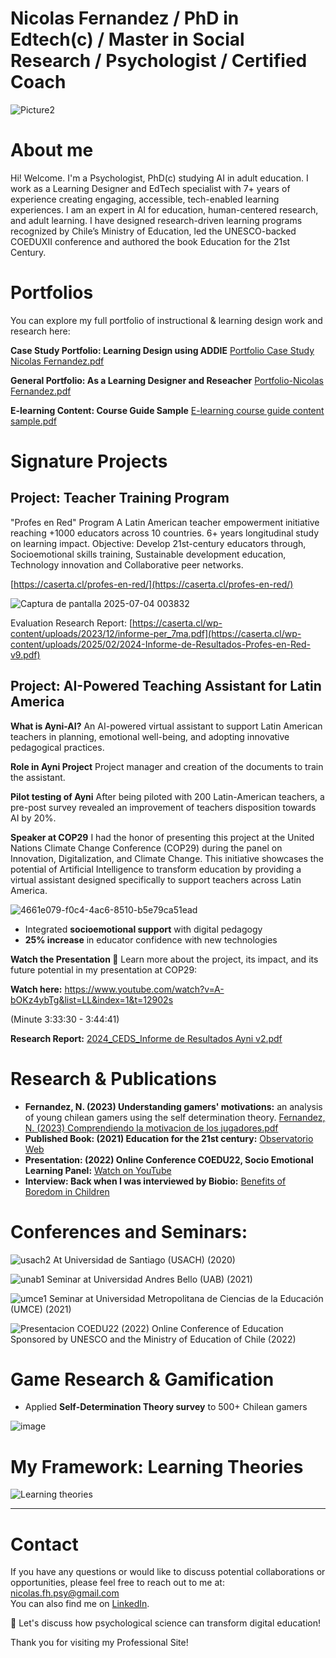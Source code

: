# Nicolas Fernandez / PhD in Edtech(c) / Master in Social Research / Psychologist / Certified Coach
![Picture2](https://github.com/user-attachments/assets/a0371093-0247-46b5-bddf-73b2b6e30335)
# About me
Hi! Welcome. I'm a Psychologist, PhD(c) studying AI in adult education. I work as a Learning Designer and EdTech specialist with 7+ years of experience creating engaging, accessible, tech-enabled learning experiences. I am an expert in AI for education, human-centered research, and adult learning. I have designed research-driven learning programs recognized by Chile’s Ministry of Education, led the UNESCO-backed COEDUXII conference and authored the book Education for the 21st Century.

# Portfolios

You can explore my full portfolio of instructional & learning design work and research here:

**Case Study Portfolio: Learning Design using ADDIE**
[Portfolio Case Study Nicolas Fernandez.pdf](https://github.com/user-attachments/files/21045209/Portfolio.Case.Study.Nicolas.Fernandez.pdf)

**General Portfolio: As a Learning Designer and Reseacher**
[Portfolio-Nicolas Fernandez.pdf](https://github.com/user-attachments/files/19866185/Portfolio-Nicolas.Fernandez.pdf)

**E-learning Content: Course Guide Sample**
[E-learning course guide content sample.pdf](https://github.com/user-attachments/files/21045751/E-learning.course.guide.content.sample.pdf)


# Signature Projects  

## **Project: Teacher Training Program**  
"Profes en Red" Program
A Latin American teacher empowerment initiative reaching +1000 educators across 10 countries. 6+ years longitudinal study on learning impact. Objective: Develop 21st-century educators through, Socioemotional skills training, Sustainable development education, Technology innovation and Collaborative peer networks.

[https://caserta.cl/profes-en-red/](https://caserta.cl/profes-en-red/)


![Captura de pantalla 2025-07-04 003832](https://github.com/user-attachments/assets/b2901eb1-f654-49b5-96c5-8178c0c105aa)

  
Evaluation Research Report:
[https://caserta.cl/wp-content/uploads/2023/12/informe-per_7ma.pdf](https://caserta.cl/wp-content/uploads/2025/02/2024-Informe-de-Resultados-Profes-en-Red-v9.pdf)

## Project: AI-Powered Teaching Assistant for Latin America

**What is Ayni-AI?**
An AI-powered virtual assistant to support Latin American teachers in planning, emotional well-being, and adopting innovative pedagogical practices. 

**Role in Ayni Project**
Project manager and creation of the documents to train the assistant.

**Pilot testing of Ayni**
After being piloted with 200 Latin-American teachers, a pre-post survey revealed an improvement of teachers disposition towards AI by 20%.

**Speaker at COP29**
I had the honor of presenting this project at the United Nations Climate Change Conference (COP29) during the panel on Innovation, Digitalization, and Climate Change. This initiative showcases the potential of Artificial Intelligence to transform education by providing a virtual assistant designed specifically to support teachers across Latin America.

![4661e079-f0c4-4ac6-8510-b5e79ca51ead](https://github.com/user-attachments/assets/aaf6534a-21be-4b97-8bc0-0239c16583eb)

- Integrated **socioemotional support** with digital pedagogy  
- **25% increase** in educator confidence with new technologies

**Watch the Presentation 🎥**
Learn more about the project, its impact, and its future potential in my presentation at COP29:

**Watch here:** 
https://www.youtube.com/watch?v=A-bOKz4ybTg&list=LL&index=1&t=12902s

(Minute 3:33:30 - 3:44:41)

**Research Report:**
[2024_CEDS_Informe de Resultados Ayni v2.pdf](https://github.com/user-attachments/files/19826613/2024_CEDS_Informe.de.Resultados.Ayni.v2.pdf)

# Research & Publications  

- **Fernandez, N. (2023) Understanding gamers' motivations:** an analysis of young chilean gamers using the self determination theory.
[Fernandez, N. (2023) Comprendiendo la motivacion de los jugadores.pdf](https://github.com/Psynicolas/psynicolas.github.io/files/15234970/Fernandez.N.2023.Comprendiendo.la.motivacion.de.los.jugadores.pdf)
- **Published Book: (2021) Education for the 21st century:**  [Observatorio Web](https://caserta.cl/wp-content/uploads/2022/12/observatorio_web.pdf)
- **Presentation: (2022) Online Conference COEDU22, Socio Emotional Learning Panel:** [Watch on YouTube](https://www.youtube.com/watch?v=pJoHfEhnP64&ab_channel=Fundaci%C3%B3nCaserta)
- **Interview: Back when I was interviewed by Biobio:** [Benefits of Boredom in Children](https://www.biobiochile.cl/biobiotv/programas/la-vida-misma/2019/07/30/beneficios-del-aburrimiento-en-los-ninos.shtml)

# Conferences and Seminars:
![usach2](https://github.com/Psynicolas/psynicolas.github.io/assets/130244104/044ac298-cefd-439c-b2d4-628fa89cf17a)
At Universidad de Santiago (USACH) (2020)

![unab1](https://github.com/Psynicolas/psynicolas.github.io/assets/130244104/9c79ee4c-9321-429b-8275-4c9ba0ef32ad)
Seminar at Universidad Andres Bello (UAB) (2021)

![umce1](https://github.com/Psynicolas/psynicolas.github.io/assets/130244104/f19e96e0-8eaf-4eb6-aef2-cf8d96c42f14)
Seminar at Universidad Metropolitana de Ciencias de la Educación (UMCE) (2021) 

![Presentacion COEDU22 (2022)](https://github.com/Psynicolas/psynicolas.github.io/assets/130244104/e4073457-bd37-4202-aa1c-445e724c4ff3)
Online Conference of Education Sponsored by UNESCO and the Ministry of Education of Chile (2022)


# Game Research & Gamification

- Applied **Self-Determination Theory survey** to 500+ Chilean gamers  

![image](https://github.com/user-attachments/assets/b93968c5-1915-42a8-86c1-d1bc966ba472)

# My Framework: Learning Theories

![Learning theories](https://github.com/user-attachments/assets/64d0a69b-c5e3-4b69-83e3-e506df04e6b0)



---

# Contact

If you have any questions or would like to discuss potential collaborations or opportunities, please feel free to reach out to me at:  
nicolas.fh.psy@gmail.com  
You can also find me on [LinkedIn](https://www.linkedin.com/in/nicolas-fernandez-a6596171/).

📩 Let's discuss how psychological science can transform digital education!  


Thank you for visiting my Professional Site!

